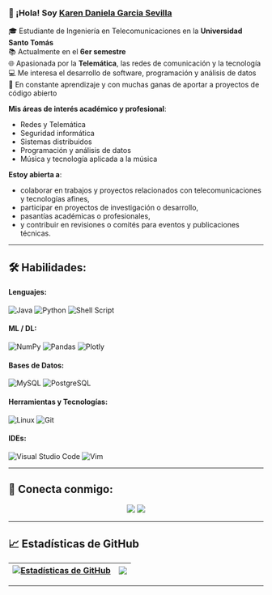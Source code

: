 ### 👋 ¡Hola! Soy [Karen Daniela Garcia Sevilla](https://github.com/karen064)

🎓 Estudiante de Ingeniería en Telecomunicaciones en la **Universidad Santo Tomás**  
📚 Actualmente en el **6er semestre**  
🌐 Apasionada por la **Telemática**, las redes de comunicación y la tecnología  
💻 Me interesa el desarrollo de software, programación y análisis de datos  
🚀 En constante aprendizaje y con muchas ganas de aportar a proyectos de código abierto

**Mis áreas de interés académico y profesional**:
- Redes y Telemática
- Seguridad informática
- Sistemas distribuidos
- Programación y análisis de datos
- Música y tecnología aplicada a la música

**Estoy abierta a**:

- colaborar en trabajos y proyectos relacionados con telecomunicaciones y tecnologías afines,
- participar en proyectos de investigación o desarrollo,
- pasantías académicas o profesionales,
- y contribuir en revisiones o comités para eventos y publicaciones técnicas.


---

## 🛠️ Habilidades:

#### Lenguajes:

![Java](https://img.shields.io/badge/Java-ED8B00?style=for-the-badge&logo=java&logoColor=white)
![Python](https://img.shields.io/badge/Python-3776AB?style=for-the-badge&logo=python&logoColor=white)
![Shell Script](https://img.shields.io/badge/Shell_Script-121011?style=for-the-badge&logo=gnu-bash&logoColor=white)


#### ML / DL:


![NumPy](https://img.shields.io/badge/numpy-%23013243.svg?style=for-the-badge&logo=numpy&logoColor=white)
![Pandas](https://img.shields.io/badge/pandas-%23150458.svg?style=for-the-badge&logo=pandas&logoColor=white)
![Plotly](https://img.shields.io/badge/Plotly-%233F4F75.svg?style=for-the-badge&logo=plotly&logoColor=white)

#### Bases de Datos:

![MySQL](https://img.shields.io/badge/MySQL-00000F?style=for-the-badge&logo=mysql&logoColor=white)
![PostgreSQL](https://img.shields.io/badge/PostgreSQL-316192?style=for-the-badge&logo=postgresql&logoColor=white)

#### Herramientas y Tecnologías:

![Linux](https://img.shields.io/badge/Linux-FCC624?style=for-the-badge&logo=linux&logoColor=black)
![Git](https://img.shields.io/badge/GIT-E44C30?style=for-the-badge&logo=git&logoColor=white)

#### IDEs:

![Visual Studio Code](https://img.shields.io/badge/Visual%20Studio%20Code-0078d7.svg?style=for-the-badge&logo=visual-studio-code&logoColor=white)
![Vim](https://img.shields.io/badge/VIM-%2311AB00.svg?style=for-the-badge&logo=vim&logoColor=white)

---

## 🤝 Conecta conmigo:

<p align="center">
<a href="[https://www.instagram.com/karen._.g16?igsh=MW54M3h6andoNmE4dw==]"><img src="https://img.shields.io/badge/twitter-%231DA1F2.svg?&style=for-the-badge&logo=twitter&logoColor=white&color=black" /></a>
<a href="https://instagram.com/themlphdstudent"><img src="https://img.shields.io/badge/instagram-%2312100E.svg?&style=for-the-badge&logo=instagram&logoColor=white&color=black" /></a>
</p>

---

## 📈 Estadísticas de GitHub

| <a href="https://github.com/anuraghazra/github-readme-stats"><img align="center" src="https://github-readme-stats.vercel.app/api?username=karen064&show_icons=true&include_all_commits=true&theme=buefy&hide_border=true" alt="Estadísticas de GitHub" /></a> | <a href="https://github.com/anuraghazra/github-readme-stats"><img align="center" src="https://github-readme-stats.vercel.app/api/top-langs/?username=karen064&layout=compact&theme=buefy&hide_border=true" /></a> |
| ------------- | ------------- |

---
